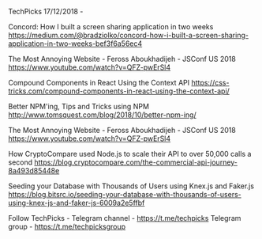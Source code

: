 TechPicks 17/12/2018 -

Concord: How I built a screen sharing application in two weeks
https://medium.com/@bradziolko/concord-how-i-built-a-screen-sharing-application-in-two-weeks-bef3f6a56ec4

The Most Annoying Website - Feross Aboukhadijeh - JSConf US 2018
https://www.youtube.com/watch?v=QFZ-pwErSl4

Compound Components in React Using the Context API
https://css-tricks.com/compound-components-in-react-using-the-context-api/

Better NPM'ing, Tips and Tricks using NPM
http://www.tomsquest.com/blog/2018/10/better-npm-ing/

The Most Annoying Website - Feross Aboukhadijeh - JSConf US 2018
https://www.youtube.com/watch?v=QFZ-pwErSl4

How CryptoCompare used Node.js to scale their API to over 50,000 calls a second
https://blog.cryptocompare.com/the-commercial-api-journey-8a493d85448e

Seeding your Database with Thousands of Users using Knex.js and Faker.js
https://blog.bitsrc.io/seeding-your-database-with-thousands-of-users-using-knex-js-and-faker-js-6009a2e5ffbf

Follow TechPicks -
Telegram channel - https://t.me/techpicks
Telegram group - https://t.me/techpicksgroup